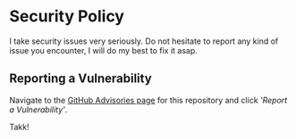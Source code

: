 # Security Policy

I take security issues very seriously. Do not hesitate to report any kind of issue you encounter, I will do my best to fix it asap.

## Reporting a Vulnerability

Navigate to the [GitHub Advisories page](https://github.com/brooks-code/didactic-drumstick/security/advisories) for this repository and click *'Report a Vulnerability'*.

Takk!
